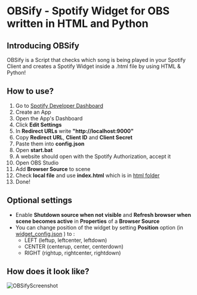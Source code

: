 # OBSify - Spotify Widget for OBS written in HTML and Python

## Introducing OBSify
OBSify is a Script that checks which song is being played in your Spotify Client and creates a Spotify Widget inside a .html file by using HTML & Python!  

## How to use?
1. Go to [Spotify Developer Dashboard](https://developer.spotify.com/dashboard/)
2. Create an App
3. Open the App's Dashboard
4. Click **Edit Settings**
5. In **Redirect URLs** write **"http://localhost:9000"**
6. Copy **Redirect URL**, **Client ID** and **Client Secret**
7. Paste them into **config.json**
8. Open **start.bat**
9. A website should open with the Spotify Authorization, accept it
10. Open OBS Studio
11. Add **Browser Source** to scene
12. Check **local file** and use **index.html** which is in [html folder](https://github.com/Heapy1337/OBSify/tree/main/html)
13. Done!

## Optional settings
- Enable **Shutdown source when not visible** and **Refresh browser when scene becomes active** in **Properties** of a **Browser Source**
- You can change position of the widget by setting **Position** option (in [widget_config.json](https://github.com/Heapy1337/OBSify/blob/main/html/widget_config.json) ) to :
  - LEFT (leftup, leftcenter, leftdown)
  - CENTER (centerup, center, centerdown)
  - RIGHT (rightup, rightcenter, rightdown)

## How does it look like?
![OBSifyScreenshot](https://i.imgur.com/t2gSTjt.png)
